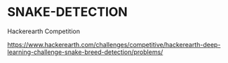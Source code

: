 # SNAKE-DETECTION



Hackerearth Competition

https://www.hackerearth.com/challenges/competitive/hackerearth-deep-learning-challenge-snake-breed-detection/problems/

